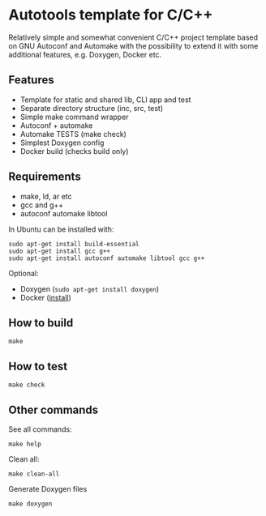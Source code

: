 Autotools template for C/C++
============================

Relatively simple and somewhat convenient C/C++ project template
based on GNU Autoconf and Automake with the possibility to extend it
with some additional features, e.g. Doxygen, Docker etc.

Features
--------

* Template for static and shared lib, CLI app and test
* Separate directory structure (inc, src, test)
* Simple make command wrapper
* Autoconf + automake
* Automake TESTS (make check)
* Simplest Doxygen config
* Docker build (checks build only)

Requirements
------------

* make, ld, ar etc
* gcc and g++
* autoconf automake libtool

In Ubuntu can be installed with:

    sudo apt-get install build-essential
    sudo apt-get install gcc g++
    sudo apt-get install autoconf automake libtool gcc g++

Optional:

* Doxygen (`sudo apt-get install doxygen`)
* Docker ([install](https://docs.docker.com/install/))

How to build
------------

    make

How to test
-----------

    make check

Other commands
--------------

See all commands:

    make help

Clean all:

    make clean-all

Generate Doxygen files

    make doxygen
